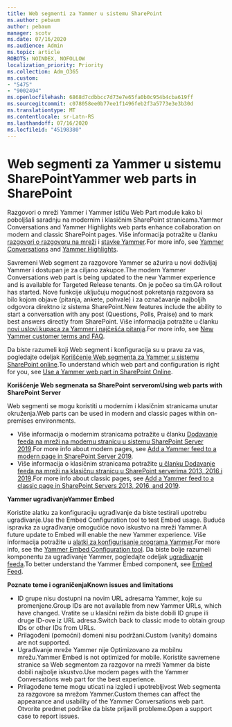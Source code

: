 ```yaml
---
title: Web segmenti za Yammer u sistemu SharePoint
ms.author: pebaum
author: pebaum
manager: scotv
ms.date: 07/16/2020
ms.audience: Admin
ms.topic: article
ROBOTS: NOINDEX, NOFOLLOW
localization_priority: Priority
ms.collection: Adm_O365
ms.custom:
- "5475"
- "9002494"
ms.openlocfilehash: 6868d7cdbbcc7d73e7e65fa0b0c954b4cba619ff
ms.sourcegitcommit: c078058ee0b77ee1f1496feb2f3a5773e3e3b30d
ms.translationtype: MT
ms.contentlocale: sr-Latn-RS
ms.lasthandoff: 07/16/2020
ms.locfileid: "45198380"
---
```

# <a name="yammer-web-parts-in-sharepoint"></a><span data-ttu-id="f9f49-102">Web segmenti za Yammer u sistemu SharePoint</span><span class="sxs-lookup"><span data-stu-id="f9f49-102">Yammer web parts in SharePoint</span></span>

<span data-ttu-id="f9f49-103">Razgovori o mreži Yammer i Yammer ističu Web Part module kako bi poboljšali saradnju na modernim i klasičnim SharePoint stranicama.</span><span class="sxs-lookup"><span data-stu-id="f9f49-103">Yammer Conversations and Yammer Highlights web parts enhance collaboration on modern and classic SharePoint pages.</span></span> <span data-ttu-id="f9f49-104">Više informacija potražite u članku [razgovori o razgovoru na mreži](https://support.microsoft.com/office/use-a-yammer-web-part-in-sharepoint-online-a53cfa0c-3d09-42c8-a286-1038a81c59da#conversations) i [stavke Yammer](https://support.microsoft.com/office/use-a-yammer-web-part-in-sharepoint-online-a53cfa0c-3d09-42c8-a286-1038a81c59da#highlights).</span><span class="sxs-lookup"><span data-stu-id="f9f49-104">For more info, see [Yammer Conversations](https://support.microsoft.com/office/use-a-yammer-web-part-in-sharepoint-online-a53cfa0c-3d09-42c8-a286-1038a81c59da#conversations)  and  [Yammer Highlights](https://support.microsoft.com/office/use-a-yammer-web-part-in-sharepoint-online-a53cfa0c-3d09-42c8-a286-1038a81c59da#highlights).</span></span>    

<span data-ttu-id="f9f49-105">Savremeni Web segment za razgovore Yammer se ažurira u novi doživljaj Yammer i dostupan je za ciljano zakupce.</span><span class="sxs-lookup"><span data-stu-id="f9f49-105">The modern Yammer Conversations web part is being updated to the new Yammer experience and is available for Targeted Release tenants.</span></span> <span data-ttu-id="f9f49-106">On je počeo sa tim.</span><span class="sxs-lookup"><span data-stu-id="f9f49-106">GA rollout has started.</span></span> <span data-ttu-id="f9f49-107">Nove funkcije uključuju mogućnost pokretanja razgovora sa bilo kojom objave (pitanja, ankete, pohvale) i za označavanje najboljih odgovora direktno iz sistema SharePoint.</span><span class="sxs-lookup"><span data-stu-id="f9f49-107">New features include the ability to start a conversation with any post (Questions, Polls, Praise) and to mark best answers directly from SharePoint.</span></span> <span data-ttu-id="f9f49-108">Više informacija potražite u članku [novi uslovi kupaca za Yammer i najčešća pitanja](https://docs.microsoft.com/yammer/get-started-with-yammer/newyammer-faq).</span><span class="sxs-lookup"><span data-stu-id="f9f49-108">For more info, see [New Yammer customer terms and FAQ](https://docs.microsoft.com/yammer/get-started-with-yammer/newyammer-faq).</span></span>

 <span data-ttu-id="f9f49-109">Da biste razumeli koji Web segment i konfiguracija su u pravu za vas, pogledajte odeljak [Korišćenje Web segmenta za Yammer u sistemu SharePoint online](https://support.microsoft.com/office/use-a-yammer-web-part-in-sharepoint-online-a53cfa0c-3d09-42c8-a286-1038a81c59da).</span><span class="sxs-lookup"><span data-stu-id="f9f49-109">To understand which web part and configuration is right for you, see [Use a Yammer web part in SharePoint Online](https://support.microsoft.com/office/use-a-yammer-web-part-in-sharepoint-online-a53cfa0c-3d09-42c8-a286-1038a81c59da).</span></span>  

<span data-ttu-id="f9f49-110">**Korišćenje Web segmenata sa SharePoint serverom**</span><span class="sxs-lookup"><span data-stu-id="f9f49-110">**Using web parts with SharePoint Server**</span></span>  

<span data-ttu-id="f9f49-111">Web segmenti se mogu koristiti u modernim i klasičnim stranicama unutar okruženja.</span><span class="sxs-lookup"><span data-stu-id="f9f49-111">Web parts can be used in modern and classic pages within on-premises environments.</span></span>

- <span data-ttu-id="f9f49-112">Više informacija o modernim stranicama potražite u članku [Dodavanje feeda na mreži na modernu stranicu u sistemu SharePoint Server 2019](https://docs.microsoft.com/yammer/integrate-yammer-with-other-apps/embed-a-feed-into-a-sharepoint-site#add-a-yammer-feed-to-a-modern-page-in-sharepoint-server-2019).</span><span class="sxs-lookup"><span data-stu-id="f9f49-112">For more info about modern pages, see [Add a Yammer feed to a modern page in SharePoint Server 2019](https://docs.microsoft.com/yammer/integrate-yammer-with-other-apps/embed-a-feed-into-a-sharepoint-site#add-a-yammer-feed-to-a-modern-page-in-sharepoint-server-2019).</span></span> 
- <span data-ttu-id="f9f49-113">Više informacija o klasičnim stranicama potražite [u članku Dodavanje feeda na mreži na klasičnu stranicu u SharePoint serverima 2013, 2016 i 2019](https://docs.microsoft.com/yammer/integrate-yammer-with-other-apps/embed-a-feed-into-a-sharepoint-site#add-a-yammer-feed-to-a-classic-page-in-sharepoint-servers-2013-2016-and-2019).</span><span class="sxs-lookup"><span data-stu-id="f9f49-113">For more info about classic pages, see [Add a Yammer feed to a classic page in SharePoint Servers 2013, 2016, and 2019](https://docs.microsoft.com/yammer/integrate-yammer-with-other-apps/embed-a-feed-into-a-sharepoint-site#add-a-yammer-feed-to-a-classic-page-in-sharepoint-servers-2013-2016-and-2019).</span></span>

<span data-ttu-id="f9f49-114">**Yammer ugrađivanje**</span><span class="sxs-lookup"><span data-stu-id="f9f49-114">**Yammer Embed**</span></span>  

<span data-ttu-id="f9f49-115">Koristite alatku za konfiguraciju ugrađivanje da biste testirali upotrebu ugrađivanje.</span><span class="sxs-lookup"><span data-stu-id="f9f49-115">Use the Embed Configuration tool to test Embed usage.</span></span> <span data-ttu-id="f9f49-116">Buduća ispravka za ugrađivanje omogućiće novo iskustvo na mreži Yammer.</span><span class="sxs-lookup"><span data-stu-id="f9f49-116">A future update to Embed will enable the new Yammer experience.</span></span> <span data-ttu-id="f9f49-117">Više informacija potražite u [alatki za konfigurisanje programa Yammer](https://aka.ms/YammerEmbedConfigureTool).</span><span class="sxs-lookup"><span data-stu-id="f9f49-117">For more info, see the [Yammer Embed Configuration tool](https://aka.ms/YammerEmbedConfigureTool).</span></span> <span data-ttu-id="f9f49-118">Da biste bolje razumeli komponentu za ugrađivanje Yammer, pogledajte odeljak [ugrađivanje feeda](https://aka.ms/YammerDevDocs).</span><span class="sxs-lookup"><span data-stu-id="f9f49-118">To better understand the Yammer Embed component, see [Embed Feed](https://aka.ms/YammerDevDocs).</span></span>

<span data-ttu-id="f9f49-119">**Poznate teme i ograničenja**</span><span class="sxs-lookup"><span data-stu-id="f9f49-119">**Known issues and limitations**</span></span>

- <span data-ttu-id="f9f49-120">ID grupe nisu dostupni na novim URL adresama Yammer, koje su promenjene.</span><span class="sxs-lookup"><span data-stu-id="f9f49-120">Group IDs are not available from new Yammer URLs, which have changed.</span></span> <span data-ttu-id="f9f49-121">Vratite se u klasični režim da biste dobili ID grupe ili druge ID-ove iz URL adresa.</span><span class="sxs-lookup"><span data-stu-id="f9f49-121">Switch back to classic mode to obtain group IDs or other IDs from URLs.</span></span>
- <span data-ttu-id="f9f49-122">Prilagođeni (pomoćni) domeni nisu podržani.</span><span class="sxs-lookup"><span data-stu-id="f9f49-122">Custom (vanity) domains are not supported.</span></span>
- <span data-ttu-id="f9f49-123">Ugrađivanje mreže Yammer nije Optimizovano za mobilnu mrežu.</span><span class="sxs-lookup"><span data-stu-id="f9f49-123">Yammer Embed is not optimized for mobile.</span></span> <span data-ttu-id="f9f49-124">Koristite savremene stranice sa Web segmentom za razgovor na mreži Yammer da biste dobili najbolje iskustvo.</span><span class="sxs-lookup"><span data-stu-id="f9f49-124">Use modern pages with the Yammer Conversations web part for the best experience.</span></span>
- <span data-ttu-id="f9f49-125">Prilagođene teme mogu uticati na izgled i upotrebljivost Web segmenta za razgovore sa mrežom Yammer.</span><span class="sxs-lookup"><span data-stu-id="f9f49-125">Custom themes can affect the appearance and usability of the Yammer Conversations web part.</span></span> <span data-ttu-id="f9f49-126">Otvorite predmet podrške da biste prijavili probleme.</span><span class="sxs-lookup"><span data-stu-id="f9f49-126">Open a support case to report issues.</span></span>